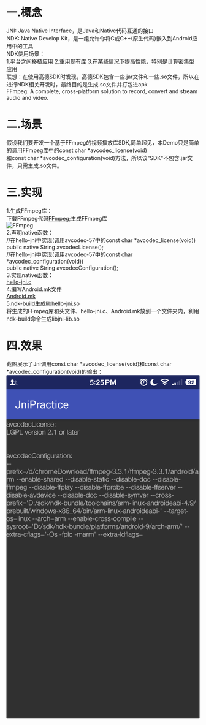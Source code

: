 # 一.概念  
JNI: Java Native Interface，是Java和Native代码互通的接口  
NDK: Native Develop Kit，是一组允许你将C或C++(原生代码)嵌入到Android应用中的工具  
NDK使用场景：  
1.平台之间移植应用
2.重用现有库
3.在某些情况下提高性能，特别是计算密集型应用  
联想：在使用高德SDK时发现，高德SDK包含一些.jar文件和一些.so文件，所以在进行NDK相关开发时，最终目的是生成.so文件并打包进apk  
FFmpeg: A complete, cross-platform solution to record, convert and stream audio and video.

# 二.场景  
假设我们要开发一个基于FFmpeg的视频播放库SDK,简单起见，本Demo只是简单的调用FFmpeg库中的const char *avcodec_license(void)  
和const char *avcodec_configuration(void)方法，所以该"SDK"不包含.jar文件，只需生成.so文件。  

# 三.实现
1.生成FFmpeg库：  
下载FFmpeg代码[FFmpeg](https://ffmpeg.org/);生成FFmpeg库  
![FFmpeg](https://github.com/SDonGit/JniPractice/blob/master/FFmpeg%E5%BA%93.png)  
2.声明native函数：  
//在hello-jni中实现(调用avcodec-57中的const char *avcodec_license(void))  
public native String  avcodecLicense();  
//在hello-jni中实现(调用avcodec-57中的const char *avcodec_configuration(void))  
public native String  avcodecConfiguration();  
3.实现native函数：  
[hello-jni.c](https://github.com/SDonGit/JniPractice/blob/master/jni/hello-jni.c)  
4.编写Android.mk文件  
[Android.mk](https://github.com/SDonGit/JniPractice/blob/master/jni/Android.mk)  
5.ndk-build生成libhello-jni.so  
将生成的FFmpeg库和头文件、hello-jni.c、Android.mk放到一个文件夹内，利用ndk-build命令生成libjni-lib.so  

# 四.效果  
截图展示了Jni调用const char *avcodec_license(void)和const char *avcodec_configuration(void)的输出：  
![输出](https://github.com/SDonGit/JniPractice/blob/master/ScreenShot.png)
